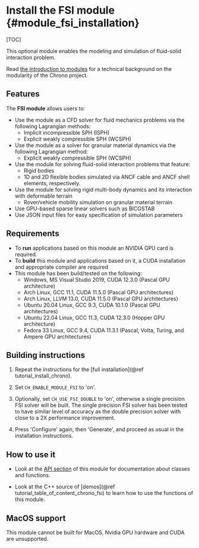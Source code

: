 Install the FSI module {#module_fsi_installation}
==========================

[TOC]

This optional module enables the modeling and simulation of fluid-solid interaction problem. 

Read [the introduction to modules](modularity.html) for a technical 
background on the modularity of the Chrono project.

## Features

The **FSI module** allows users to:

- Use the module as a CFD solver for fluid mechanics problems via the following Lagrangian methods:
   - Implicit incompressible SPH (ISPH)
   - Explicit weakly compressible SPH (WCSPH)
- Use the module as a solver for granular material dynamics via the following Lagrangian method:
   - Explicit weakly compressible SPH (WCSPH)
- Use the module for solving fluid-solid interaction problems that feature:
   - Rigid bodies
   - 1D and 2D flexible bodies simulated via ANCF cable and ANCF shell elements, respectively.
- Use the module for solving rigid multi-body dynamics and its interaction with deformable terrain
   - Rover/vehicle mobility simulation on granular material terrain
- Use GPU-based sparse linear solvers such as BICGSTAB
- Use JSON input files for easy specification of simulation parameters

## Requirements

- To **run** applications based on this module an NVIDIA GPU card is required.
- To **build** this module and applications based on it, a CUDA installation and appropriate compiler are required
- This module has been build/tested on the following:
   - Windows, MS Visual Studio 2019, CUDA 12.3.0 (Pascal GPU architecture)
   - Arch Linux, GCC 11.1, CUDA 11.5.0 (Pascal GPU architectures)
   - Arch Linux, LLVM 13.0, CUDA 11.5.0 (Pascal GPU architectures)
   - Ubuntu 20.04 Linux, GCC 9.3, CUDA 10.1.0 (Pascal GPU architectures)
   - Ubuntu 22.04 Linux, GCC 11.3, CUDA 12.3.0 (Hopper GPU architecture)
   - Fedora 33 Linux, GCC 9.4, CUDA 11.3.1 (Pascal, Volta, Turing, and Ampere GPU architectures)

## Building instructions

1. Repeat the instructions for the [full installation](@ref tutorial_install_chrono).

2. Set `CH_ENABLE_MODULE_FSI` to 'on'.

3. Optionally, set `CH_USE_FSI_DOUBLE` to 'on', otherwise a single precision FSI solver will be built. The single precision FSI solver has been tested to have similar level of accuracy as the double precision solver with close to a 2X performance improvement.

4. Press 'Configure' again, then 'Generate', and proceed as usual in the installation instructions.

## How to use it

- Look at the [API section](group__fsi.html) of this module for documentation about classes and functions.

- Look at the C++ source of [demos](@ref tutorial_table_of_content_chrono_fsi) to learn how to use the functions of this module.

## MacOS support

This module cannot be built for MacOS, Nvidia GPU hardware and CUDA are unsupported.
